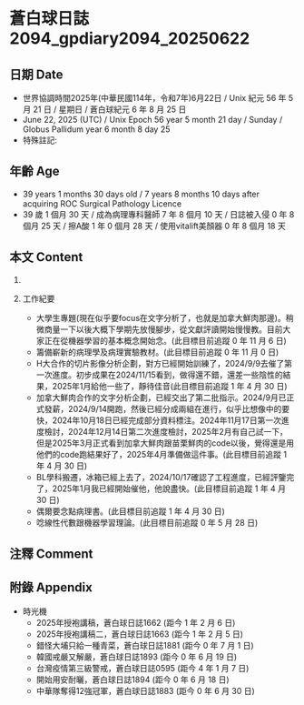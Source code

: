 [_metadata_:encoding]: - "utf-8"
[_metadata_:language]: - "zh-Hant-TW"
[_metadata_:fileformat]: - "markdown"
[_metadata_:MIME_type]: - "text/plain"
[_metadata_:markdown_version]: - "commonmark version 0.30"
[_metadata_:markdown_spec]: - "https://spec.commonmark.org/0.30/"

# 蒼白球日誌2094_gpdiary2094_20250622 #

## 日期 Date ##

* 世界協調時間2025年(中華民國114年，令和7年)6月22日 / Unix 紀元 56 年 5 月 21 日 / 星期日 / 蒼白球紀元 6 年 8 月 25 日
* June 22, 2025 (UTC) / Unix Epoch 56 year 5 month 21 day / Sunday / Globus Pallidum year 6 month 8 day 25
* 特殊註記:

## 年齡 Age ##

* 39 years 1 months 30 days old / 7 years 8 months 10 days after acquiring ROC Surgical Pathology Licence
* 39 歲 1 個月 30 天 / 成為病理專科醫師 7 年 8 個月 10 天 / 日誌被入侵 0 年 8 個月 25 天 / 擦A酸 1 年 0 個月 28 天 / 使用vitalift美顏器 0 年 8 個月 18 天

## 本文 Content ##

1. 

2. 工作紀要

    - 大學生專題(現在似乎要focus在文字分析了，也就是加拿大鮮肉那邊)。稍微商量一下以後大概下學期先放慢腳步，從文獻評讀開始慢慢教。目前大家正在從機器學習的基本概念開始念。(此目標目前追蹤 0 年 11 月 6 日)
    - 籌備嶄新的病理學及病理實驗教材。(此目標目前追蹤 0 年 11 月 0 日)
    - H大合作的切片影像分析企劃，對方已經開始訓練了，2024/9/9去催了第一次進度。初步成果在2024/11/15看到，做得還不錯，還差一些陰性的結果，2025年1月給他一些了，靜待佳音(此目標目前追蹤 1 年 4 月 30 日)
    - 加拿大鮮肉合作的文字分析企劃，已經交出了第二批指示。2024/9月已正式發薪，2024/9/14開跑，然後已經分成兩組在進行，似乎比想像中的要快，2024年10月18日已經完成部分資料標注。2024年11月17日第一次進度檢討，2024年12月14日第二次進度檢討，2025年2月有自己試一下，但是2025年3月正式看到加拿大鮮肉跟苗栗鮮肉的code以後，覺得還是用他們的code跑結果好了，2025年4月準備做這件事。(此目標目前追蹤 1 年 4 月 30 日)
    - BL學科搬遷，冰箱已經上去了，2024/10/17確認了工程進度，已經評鑒完了，2025年1月我已經開始催他，他說盡快。(此目標目前追蹤 1 年 4 月 30 日)
    - 偶爾要念點病理書。(此目標目前追蹤 1 年 4 月 30 日)
    - 唸線性代數跟機器學習理論。(此目標目前追蹤 0 年 5 月 28 日)

## 注釋 Comment ##


## 附錄 Appendix ##

* 時光機
    - 2025年授袍講稿，蒼白球日誌1662 (距今 1 年 2 月 6 日)
    - 2025年授袍講稿二，蒼白球日誌1663 (距今 1 年 2 月 5 日)
    - 錯怪大埔只給一種青菜，蒼白球日誌1881 (距今 0 年 7 月 1 日)
    - 韓國戒嚴又解嚴，蒼白球日誌1893 (距今 0 年 6 月 19 日)
    - 台灣疫情第三級警戒，蒼白球日誌0595 (距今 4 年 1 月 7 日)
    - 開始用安耐曬，蒼白球日誌1894 (距今 0 年 6 月 18 日)
    - 中華隊奪得12強冠軍，蒼白球日誌1883 (距今 0 年 6 月 30 日)
